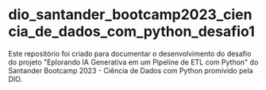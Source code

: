 # dio_santander_bootcamp2023_ciencia_de_dados_com_python_desafio1
Este repositório foi criado para documentar o desenvolvimento do desafio do projeto "Eplorando IA Generativa em um Pipeline de ETL com Python" do Santander Bootcamp 2023 - Ciência de Dados com Python promivido pela DIO.
